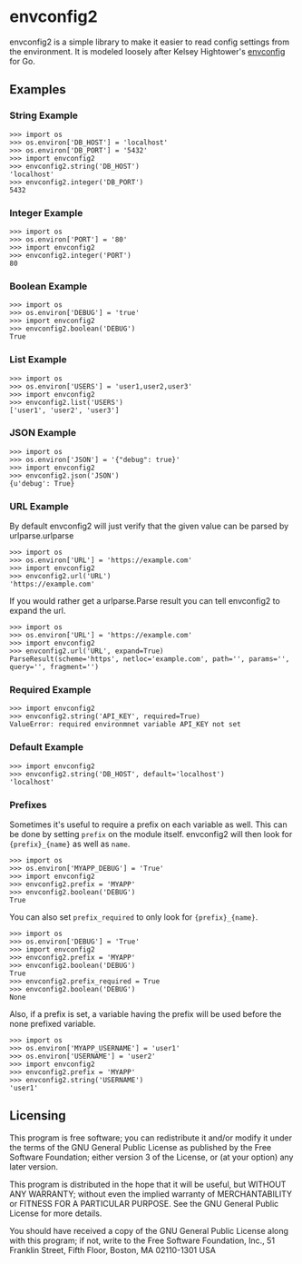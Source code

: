 # envconfig2

envconfig2 is a simple library to make it easier to read config settings from
the environment.  It is modeled loosely after Kelsey Hightower's
[envconfig](https://github.com/kelseyhightower/envconfig) for Go.

## Examples

### String Example

    >>> import os
    >>> os.environ['DB_HOST'] = 'localhost'
    >>> os.environ['DB_PORT'] = '5432'
    >>> import envconfig2
    >>> envconfig2.string('DB_HOST')
    'localhost'
    >>> envconfig2.integer('DB_PORT')
    5432

### Integer Example

    >>> import os
    >>> os.environ['PORT'] = '80'
    >>> import envconfig2
    >>> envconfig2.integer('PORT')
    80

### Boolean Example

    >>> import os
    >>> os.environ['DEBUG'] = 'true'
    >>> import envconfig2
    >>> envconfig2.boolean('DEBUG')
    True

### List Example

    >>> import os
    >>> os.environ['USERS'] = 'user1,user2,user3'
    >>> import envconfig2
    >>> envconfig2.list('USERS')
    ['user1', 'user2', 'user3']

### JSON Example

    >>> import os
    >>> os.environ['JSON'] = '{"debug": true}'
    >>> import envconfig2
    >>> envconfig2.json('JSON')
    {u'debug': True}

### URL Example

By default envconfig2 will just verify that the given value can be parsed by urlparse.urlparse

    >>> import os
    >>> os.environ['URL'] = 'https://example.com'
    >>> import envconfig2
    >>> envconfig2.url('URL')
    'https://example.com'

If you would rather get a urlparse.Parse result you can tell envconfig2 to expand the url.

    >>> import os
    >>> os.environ['URL'] = 'https://example.com'
    >>> import envconfig2
    >>> envconfig2.url('URL', expand=True)
    ParseResult(scheme='https', netloc='example.com', path='', params='', query='', fragment='')

### Required Example

    >>> import envconfig2
    >>> envconfig2.string('API_KEY', required=True)
    ValueError: required environmnet variable API_KEY not set

### Default Example

    >>> import envconfig2
    >>> envconfig2.string('DB_HOST', default='localhost')
    'localhost'

### Prefixes

Sometimes it's useful to require a prefix on each variable as well.  This can
be done by setting `prefix` on the module itself.  envconfig2 will then look
for `{prefix}_{name}` as well as `name`.

    >>> import os
    >>> os.environ['MYAPP_DEBUG'] = 'True'
    >>> import envconfig2
    >>> envconfig2.prefix = 'MYAPP'
    >>> envconfig2.boolean('DEBUG')
    True

You can also set `prefix_required` to only look for `{prefix}_{name}`.

    >>> import os
    >>> os.environ['DEBUG'] = 'True'
    >>> import envconfig2
    >>> envconfig2.prefix = 'MYAPP'
    >>> envconfig2.boolean('DEBUG')
    True
    >>> envconfig2.prefix_required = True
    >>> envconfig2.boolean('DEBUG')
    None

Also, if a prefix is set, a variable having the prefix will be used before the
none prefixed variable.

    >>> import os
    >>> os.environ['MYAPP_USERNAME'] = 'user1'
    >>> os.environ['USERNAME'] = 'user2'
    >>> import envconfig2
    >>> envconfig2.prefix = 'MYAPP'
    >>> envconfig2.string('USERNAME')
    'user1'

## Licensing

This program is free software; you can redistribute it and/or modify
it under the terms of the GNU General Public License as published by
the Free Software Foundation; either version 3 of the License, or
(at your option) any later version.

This program is distributed in the hope that it will be useful,
but WITHOUT ANY WARRANTY; without even the implied warranty of
MERCHANTABILITY or FITNESS FOR A PARTICULAR PURPOSE.  See the
GNU General Public License for more details.

You should have received a copy of the GNU General Public License
along with this program; if not, write to the Free Software Foundation,
Inc., 51 Franklin Street, Fifth Floor, Boston, MA 02110-1301  USA

